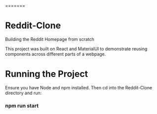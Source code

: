 =======
# Reddit-Clone
Building the Reddit Homepage from scratch 

This project was built on React and MaterialUI to demonstrate reusing components across different parts of a webpage.


# Running the Project
Ensure you have Node and npm installed.
Then cd into the Reddit-Clone directory and run:
### npm run start
